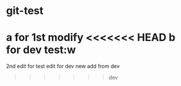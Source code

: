 # git-test
a for 1st modify
<<<<<<< HEAD
b for dev test:w
=======
2nd edit for test
edit for dev
new add from dev
>>>>>>> dev
